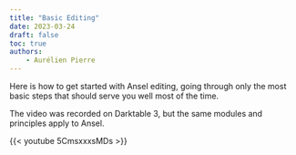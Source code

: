 ```yaml
---
title: "Basic Editing"
date: 2023-03-24
draft: false
toc: true
authors:
    - Aurélien Pierre
---
```


Here is how to get started with Ansel editing, going through only the most basic steps that should serve you well most of the time.

<!-- more -->

The video was recorded on Darktable 3, but the same modules and principles apply to Ansel.

{{< youtube 5CmsxxxsMDs >}}
